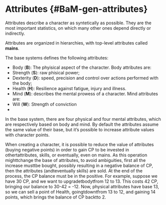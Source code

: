 # Attributes {#BaM-gen-attributes}

Attributes describe a character as syntetically as possible. 
They are the most important statistics, on which
many other ones depend directly or indirectly. 

Attributes are organized in hierarchies, with top-level attributes called **mains**.

The base systems defines the following attributes:
* Body (**B**): The phyisical aspect of the character. Body attributes are:
 * Strength (**S**): raw phisical power;
 * Dexterity (**D**): speed, precision and control over actions performed with the body;
 * Health (**H**): Resilience against fatigue, injury and illness.
* Mind (**M**): describes the mental prowess of a character. Mind attributes are:
 * Will (**W**): Strength of conviction
 * 


In the base system, there are four physical
and four mental attributes, which are respectively based on body and mind. By
default the attributes assume the same value of their base, but it’s possible to
increase attribute values with character points.

When creating a character, it is possible to reduce the value of attributes
(buying negative points) in order to gain CP to be invested in othertattributes, 
skills, or eventually, even on mains. As this operation mighttchange the base 
of attributes, to avoid ambiguities, first all the increase musttbe bought, 
possibly resulting in a negative balance of CP, then the attributes
(andteventually skills) are sold. At the end of the process, the CP balance must 
be in the positive. For example, suppose we have 30 CP, and we want to upgradetbodytfrom 12 to 13. 
This costs 42 CP, bringing our balance to 30-42 = -12. Now, physical attributes have base 13, 
so we can sell a point of Health, goingtdowntfrom 13 to 12, and gaining 14 points, 
which brings the balance of CP backtto 2.
